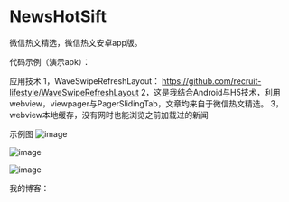 # NewsHotSift
微信热文精选，微信热文安卓app版。

代码示例（演示apk）：

应用技术
1，WaveSwipeRefreshLayout： https://github.com/recruit-lifestyle/WaveSwipeRefreshLayout
2，这是我结合Android与H5技术，利用webview，viewpager与PagerSlidingTab，文章均来自于微信热文精选。
3，webview本地缓存，没有网时也能浏览之前加载过的新闻


示例图
![image](https://github.com/qiushi123/NewsHotSift/blob/master/apk_iamge_demo/animation.gif?raw=true)

![image](https://github.com/qiushi123/NewsHotSift/blob/master/apk_iamge_demo/1.jpg?raw=true)

![image](https://github.com/qiushi123/NewsHotSift/blob/master/apk_iamge_demo/4.jpg?raw=true)

我的博客：

